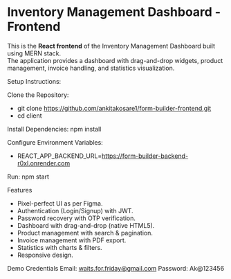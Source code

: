 # Inventory Management Dashboard - Frontend

This is the **React frontend** of the Inventory Management Dashboard built using MERN stack.  
The application provides a dashboard with drag-and-drop widgets, product management, invoice handling, and statistics visualization.

Setup Instructions:

Clone the Repository: 
- git clone https://github.com/ankitakosare1/form-builder-frontend.git 
- cd client

Install Dependencies: npm install

Configure Environment Variables: 
- REACT_APP_BACKEND_URL=https://form-builder-backend-r0xl.onrender.com

Run: npm start

Features
- Pixel-perfect UI as per Figma.
- Authentication (Login/Signup) with JWT.
- Password recovery with OTP verification.
- Dashboard with drag-and-drop (native HTML5).
- Product management with search & pagination.
- Invoice management with PDF export.
- Statistics with charts & filters.
- Responsive design.

Demo Credentials 
Email: waits.for.friday@gmail.com 
Password: Ak@123456